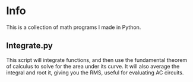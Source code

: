 # Info

This is a collection of math programs I made in Python.

## Integrate.py

This script will integrate functions, and then use the fundamental theorem of calculus to solve for the area under its curve. It will also average the integral and root it, giving you the RMS, useful for evaluating AC circuits.
